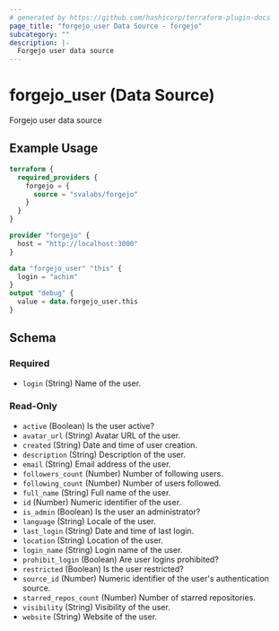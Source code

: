 ```yaml
---
# generated by https://github.com/hashicorp/terraform-plugin-docs
page_title: "forgejo_user Data Source - forgejo"
subcategory: ""
description: |-
  Forgejo user data source
---
```


# forgejo_user (Data Source)

Forgejo user data source

## Example Usage

```terraform
terraform {
  required_providers {
    forgejo = {
      source = "svalabs/forgejo"
    }
  }
}

provider "forgejo" {
  host = "http://localhost:3000"
}

data "forgejo_user" "this" {
  login = "achim"
}
output "debug" {
  value = data.forgejo_user.this
}
```

<!-- schema generated by tfplugindocs -->
## Schema

### Required

- `login` (String) Name of the user.

### Read-Only

- `active` (Boolean) Is the user active?
- `avatar_url` (String) Avatar URL of the user.
- `created` (String) Date and time of user creation.
- `description` (String) Description of the user.
- `email` (String) Email address of the user.
- `followers_count` (Number) Number of following users.
- `following_count` (Number) Number of users followed.
- `full_name` (String) Full name of the user.
- `id` (Number) Numeric identifier of the user.
- `is_admin` (Boolean) Is the user an administrator?
- `language` (String) Locale of the user.
- `last_login` (String) Date and time of last login.
- `location` (String) Location of the user.
- `login_name` (String) Login name of the user.
- `prohibit_login` (Boolean) Are user logins prohibited?
- `restricted` (Boolean) Is the user restricted?
- `source_id` (Number) Numeric identifier of the user's authentication source.
- `starred_repos_count` (Number) Number of starred repositories.
- `visibility` (String) Visibility of the user.
- `website` (String) Website of the user.
